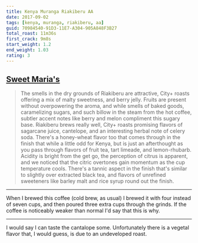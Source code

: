 ```yaml
---
title: Kenya Muranga Riakiberu AA
date: 2017-09-02
tags: [kenya, muranga, riakiberu, aa]
guid: 70984540-91D3-11E7-A304-905A848F3B27
total_roast: 11m36s
first_crack: 9m8s
start_weight: 1.2
end_weight: 1.03
rating: 3
---
```

## [Sweet Maria's][sm]

> The smells in the dry grounds of Riakiberu are attractive, City+ roasts offering
> a mix of malty sweetness, and berry jelly. Fruits are present without
> overpowering the aroma, and while smells of baked goods, caramelizing sugars,
> and such billow in the steam from the hot coffee, subtler accent notes like
> berry and melon compliment this sugary base. Riakiberu brews really well, City+
> roasts promising flavors of sagarcane juice, cantelope, and an interesting
> herbal note of celery soda. There's a honey-wheat flavor too that comes through
> in the finish that while a little odd for Kenya, but is just an afterthought as
> you pass through flavors of fruit tea, tart limeade, and lemon-rhubarb. Acidity
> is bright from the get go, the perception of citrus is apparent, and we noticed
> that the citric overtones gain momentum as the cup temperature cools. There's a
> tannic aspect in the finish that's similar to slightly over extracted black tea,
> and flavors of unrefined sweeteners like barley malt and rice syrup round out
> the finish.

---

When I brewed this coffee (cold brew, as usual) I brewed it with four instead of
seven cups, and then poured three extra cups through the grinds.  If the coffee
is noticeably weaker than normal I'd say that this is why.

---

I would say I can taste the cantalope some.  Unfortunately there is a vegetal
flavor that, I would guess, is due to an undeveloped roast.

[sm]: https://www.sweetmarias.com/product/kenya-muranga-riakiberu-aa
